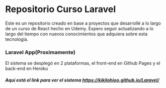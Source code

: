 # Repositorio Curso Laravel
Este es un repositorio creado en base a proyectos que desarrollé a lo largo de un curso de React hecho en Udemy. Espero seguir actualizando a lo largo del tiempo con nuevos conocimientos que adquiera sobre esta tecnologia.

### Laravel App(Proximamente)
El sistema se desplegó en 2 plataformas, el front-end en Github Pages y el back-end en Heroku
##### Aqui está el link para ver el sistema https://kikilohioo.github.io/Laravel/